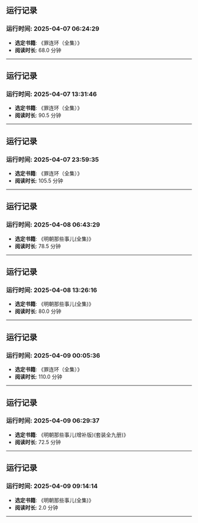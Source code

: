 ## 运行记录
### 运行时间: 2025-04-07 06:24:29
- **选定书籍**: 《罪连环（全集）》
- **阅读时长**: 68.0 分钟
------------------------------
## 运行记录
### 运行时间: 2025-04-07 13:31:46
- **选定书籍**: 《罪连环（全集）》
- **阅读时长**: 90.5 分钟
------------------------------
## 运行记录
### 运行时间: 2025-04-07 23:59:35
- **选定书籍**: 《罪连环（全集）》
- **阅读时长**: 105.5 分钟
------------------------------
## 运行记录
### 运行时间: 2025-04-08 06:43:29
- **选定书籍**: 《明朝那些事儿(全集)》
- **阅读时长**: 78.5 分钟
------------------------------
## 运行记录
### 运行时间: 2025-04-08 13:26:16
- **选定书籍**: 《明朝那些事儿(全集)》
- **阅读时长**: 80.0 分钟
------------------------------
## 运行记录
### 运行时间: 2025-04-09 00:05:36
- **选定书籍**: 《罪连环（全集）》
- **阅读时长**: 110.0 分钟
------------------------------
## 运行记录
### 运行时间: 2025-04-09 06:29:37
- **选定书籍**: 《明朝那些事儿(增补版)(套装全九册)》
- **阅读时长**: 72.5 分钟
------------------------------
## 运行记录
### 运行时间: 2025-04-09 09:14:14
- **选定书籍**: 《明朝那些事儿(全集)》
- **阅读时长**: 2.0 分钟
------------------------------
